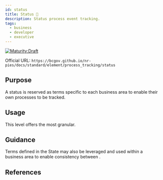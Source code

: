 ```yaml
---
id: status
title: Status 🚧
description: Status process event tracking.
tags:
  - business
  - developer
  - executive
---
```


[![Maturity:Draft](https://img.shields.io/badge/Maturity-Planning-orange)](/docs/standard#maturity)

Official URL: `https://bcgov.github.io/nr-pies/docs/standard/element/process_tracking/status`

## Purpose

A status is reserved as terms specific to each business area to enable their own processes to be tracked.

## Usage

This level offers the most granular.

## Guidance

Terms defined in the State may also be leveraged and used within a business area to enable consistency between .

## References
